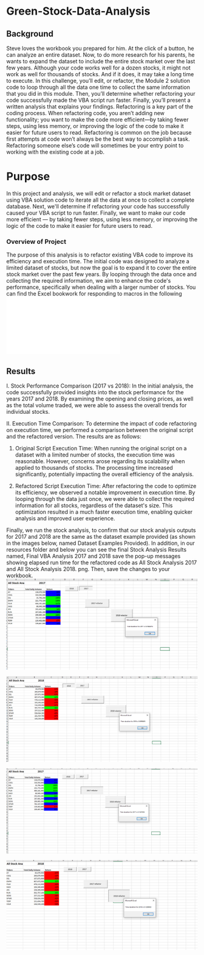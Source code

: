 # Green-Stock-Data-Analysis

## Background
Steve loves the workbook you prepared for him. At the click of a button, he can analyze an entire dataset. Now, to do more research for his parents, he wants to expand the dataset to include the entire stock market over the last few years. Although your code works well for a dozen stocks, it might not work as well for thousands of stocks. And if it does, it may take a long time to execute.
In this challenge, you’ll edit, or refactor, the Module 2 solution code to loop through all the data one time to collect the same information that you did in this module. Then, you’ll determine whether refactoring your code successfully made the VBA script run faster. Finally, you’ll present a written analysis that explains your findings.
Refactoring is a key part of the coding process. When refactoring code, you aren’t adding new functionality; you want to make the code more efficient—by taking fewer steps, using less memory, or improving the logic of the code to make it easier for future users to read. Refactoring is common on the job because first attempts at code won’t always be the best way to accomplish a task. Refactoring someone else’s code will sometimes be your entry point to working with the existing code at a job.

# Purpose
In this project and analysis, we will edit or refactor a stock market dataset using VBA solution code to iterate all the data at once to collect a complete database. Next, we'll determine if refactoring your code has successfully caused your VBA script to run faster. Finally, we want to make our code more efficient — by taking fewer steps, using less memory, or improving the logic of the code to make it easier for future users to read.

### Overview of Project
The purpose of this analysis is to refactor existing VBA code to improve its efficiency and execution time. The initial code was designed to analyze a limited dataset of stocks, but now the goal is to expand it to cover the entire stock market over the past few years. By looping through the data once and collecting the required information, we aim to enhance the code's performance, specifically when dealing with a larger number of stocks. You can find the Excel bookwork for responding to macros in the following
![green_stocks_Ifrah Abdullahi-1.xlsm](green_stocks_IfrahAbdullahi-2.xlsm)

## Results

I. Stock Performance Comparison (2017 vs 2018):
In the initial analysis, the code successfully provided insights into the stock performance for the years 2017 and 2018. By examining the opening and closing prices, as well as the total volume traded, we were able to assess the overall trends for individual stocks.

II. Execution Time Comparison:
To determine the impact of code refactoring on execution time, we performed a comparison between the original script and the refactored version. The results are as follows:

1. Original Script Execution Time:
When running the original script on a dataset with a limited number of stocks, the execution time was reasonable. However, concerns arose regarding its scalability when applied to thousands of stocks. The processing time increased significantly, potentially impacting the overall efficiency of the analysis.

2. Refactored Script Execution Time:
After refactoring the code to optimize its efficiency, we observed a notable improvement in execution time. By looping through the data just once, we were able to collect the required information for all stocks, regardless of the dataset's size. This optimization resulted in a much faster execution time, enabling quicker analysis and improved user experience.

Finally, we run the stock analysis, to confirm that our stock analysis outputs for 2017 and 2018 are the same as the dataset example provided (as shown in the images below, named Dataset Examples Provided). In addition, in our resources folder and below you can see the final Stock Analysis Results named, Final VBA Analysis 2017 and 2018 save the pop-up messages showing elapsed run time for the refactored code as All Stock Analysis 2017 and All Stock Analysis 2018. png. Then, save the changes to your workbook.
![before the change in 2017](Reasorces/Fist_2017.png)

![before the change in 2018](Reasorces/first_2018.png)

![After the change in 2017](Reasorces/Refactor_2017.png)

![After the change in 2018](Reasorces/Refactor_2018.png)

